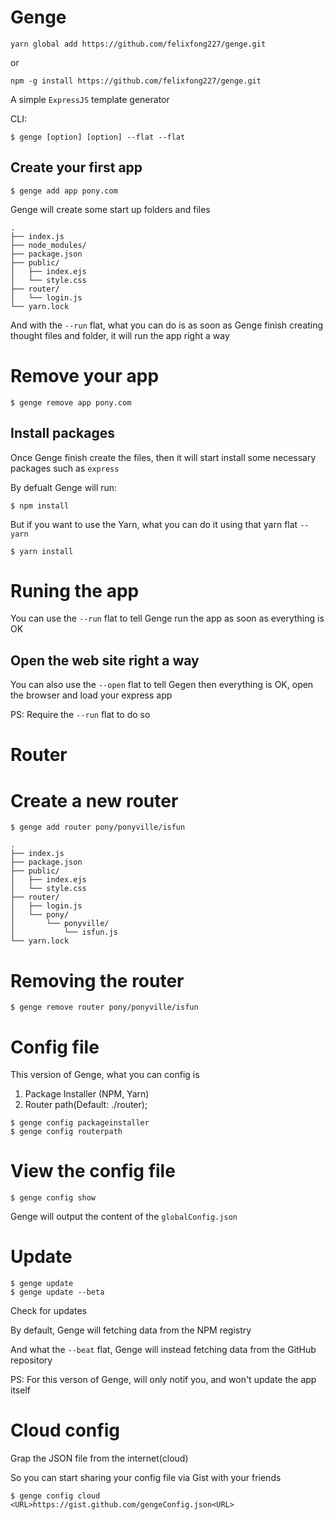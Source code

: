 # Genge
`yarn global add https://github.com/felixfong227/genge.git`

or

`npm -g install https://github.com/felixfong227/genge.git`

A simple `ExpressJS` template generator

CLI:
```
$ genge [option] [option] --flat --flat
```

## Create your first app
```
$ genge add app pony.com
```
Genge will create some start up folders and files
```
.
├── index.js
├── node_modules/
├── package.json
├── public/
│   ├── index.ejs
│   └── style.css
├── router/
│   └── login.js
└── yarn.lock
```
And with the `--run` flat, what you can do is as soon as Genge finish creating thought files and folder, it will run the app right a way

# Remove your app
```
$ genge remove app pony.com
```

## Install packages

Once Genge finish create the files, then it will start install some necessary packages such as `express`

By defualt Genge will run:
```
$ npm install
```

But if you want to use the Yarn, what you can do it using that yarn flat `--yarn`
```
$ yarn install
```

# Runing the app

You can use the `--run` flat to tell Genge run the app as soon as everything is OK

## Open the web site right a way

You can also use the `--open` flat to tell Gegen then everything is OK, open the browser and load your express app

PS: Require the `--run` flat to do so

# Router

# Create a new router
```
$ genge add router pony/ponyville/isfun
```

```
.
├── index.js
├── package.json
├── public/
│   ├── index.ejs
│   └── style.css
├── router/
│   ├── login.js
│   └── pony/
│       └── ponyville/
│           └── isfun.js
└── yarn.lock
```

# Removing the router
```
$ genge remove router pony/ponyville/isfun
```

# Config file
This version of Genge, what you can config is
1. Package Installer (NPM, Yarn)
2. Router path(Default: ./router);

```
$ genge config packageinstaller
$ genge config routerpath
```

# View the config file
```
$ genge config show
```

Genge will output the content of the `globalConfig.json`

# Update

```
$ genge update
$ genge update --beta
```

Check for updates

By default, Genge will fetching data from the NPM registry

And what the `--beat` flat, Genge will instead fetching data from the GitHub repository

PS: For this verson of Genge, will only notif you, and won't update the app itself

# Cloud config
Grap the JSON file from the internet(cloud)

So you can start sharing your config file via Gist with your friends
```
$ genge config cloud <URL>https://gist.github.com/gengeConfig.json<URL>
```